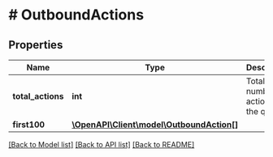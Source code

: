 # # OutboundActions

## Properties

Name | Type | Description | Notes
------------ | ------------- | ------------- | -------------
**total_actions** | **int** | Total number of actions in the queue | [optional] 
**first100** | [**\OpenAPI\Client\model\OutboundAction[]**](OutboundAction.md) |  | [optional] 

[[Back to Model list]](../../README.md#documentation-for-models) [[Back to API list]](../../README.md#documentation-for-api-endpoints) [[Back to README]](../../README.md)


